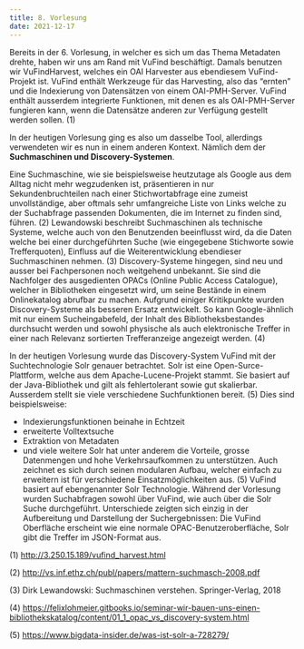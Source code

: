 ```yaml
---
title: 8. Vorlesung
date: 2021-12-17
---
```


Bereits in der 6. Vorlesung, in welcher es sich um das Thema Metadaten drehte, haben wir uns am Rand mit VuFind beschäftigt. Damals benutzen wir  VuFindHarvest, welches ein OAI Harvester aus ebendiesem VuFind-Projekt ist. VuFind enthält Werkzeuge für das Harvesting, also das “ernten” und die Indexierung von Datensätzen von einem OAI-PMH-Server. VuFind enthält ausserdem integrierte Funktionen, mit denen es als OAI-PMH-Server fungieren kann, wenn die Datensätze anderen zur Verfügung gestellt werden sollen. (1) 

In der heutigen Vorlesung ging es also um dasselbe Tool, allerdings verwendeten wir es nun in einem anderen Kontext. Nämlich dem der **Suchmaschinen und Discovery-Systemen**. 

Eine Suchmaschine, wie sie beispielsweise heutzutage als Google aus dem Alltag nicht mehr wegzudenken ist, präsentieren in nur Sekundenbruchteilen nach einer Stichwortabfrage eine zumeist unvollständige, aber oftmals sehr umfangreiche Liste von Links welche zu der Suchabfrage passenden Dokumenten, die im Internet zu finden sind, führen. (2) Lewandowski beschreibt Suchmaschinen als technische Systeme, welche auch von den Benutzenden beeinflusst wird, da die Daten welche bei einer durchgeführten Suche (wie eingegebene Stichworte sowie Trefferquoten), Einfluss auf die Weiterentwicklung ebendieser Suchmaschinen nehmen. (3) Discovery-Systeme hingegen, sind neu und ausser bei Fachpersonen noch weitgehend unbekannt. Sie sind die Nachfolger des ausgedienten OPACs (Online Public Access Catalogue), welcher in Bibliotheken eingesetzt wird, um seine Bestände in einem Onlinekatalog abrufbar zu machen. Aufgrund einiger Kritikpunkte wurden Discovery-Systeme als besseren Ersatz entwickelt. So kann Google-ähnlich mit nur einem Sucheingabefeld, der Inhalt des Bibliotheksbestandes durchsucht werden und sowohl physische als auch elektronische Treffer in einer nach Relevanz sortierten Trefferanzeige angezeigt werden. (4)

In der heutigen Vorlesung wurde das Discovery-System VuFind mit der Suchtechnologie Solr genauer betrachtet. Solr ist eine Open-Surce-Plattform, welche aus dem Apache-Lucene-Projekt stammt. Sie basiert auf der Java-Bibliothek und gilt als fehlertolerant sowie gut skalierbar. Ausserdem stellt sie viele verschiedene Suchfunktionen bereit. (5) Dies sind beispielsweise: 
-	Indexierungsfunktionen beinahe in Echtzeit
-	erweiterte Volltextsuche
-	Extraktion von Metadaten
-	und viele weitere
Solr hat unter anderem die Vorteile, grosse Datenmengen und hohe Verkehrsaufkommen zu unterstützen. Auch zeichnet es sich durch seinen modularen Aufbau, welcher einfach zu erweitern ist für verschiedene Einsatzmöglichkeiten aus. (5) VuFind basiert auf ebengenannter Solr Technologie. Während der Vorlesung wurden Suchabfragen sowohl über VuFind, wie auch über die Solr Suche durchgeführt. Unterschiede zeigten sich einzig in der Aufbereitung und Darstellung der Suchergebnissen: Die VuFind Oberfläche erscheint wie eine normale OPAC-Benutzeroberfläche, Solr gibt die Treffer im JSON-Format aus. 



(1)	http://3.250.15.189/vufind_harvest.html

(2)	http://vs.inf.ethz.ch/publ/papers/mattern-suchmasch-2008.pdf

(3)	Dirk Lewandowski: Suchmaschinen verstehen. Springer-Verlag, 2018

(4)	https://felixlohmeier.gitbooks.io/seminar-wir-bauen-uns-einen-bibliothekskatalog/content/01_1_opac_vs_discovery-system.html

(5)	https://www.bigdata-insider.de/was-ist-solr-a-728279/

